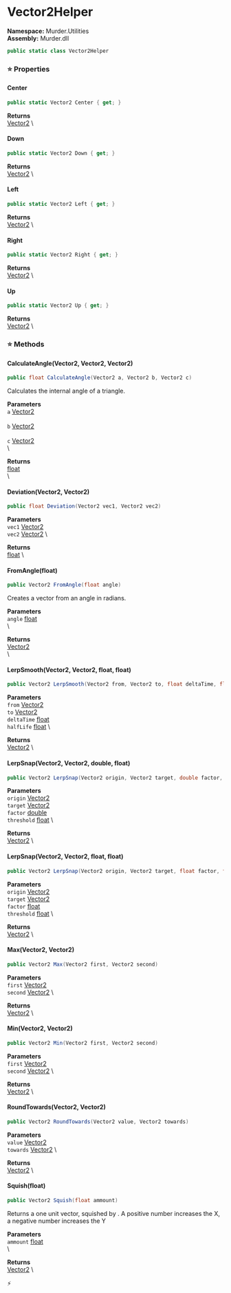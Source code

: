 # Vector2Helper

**Namespace:** Murder.Utilities \
**Assembly:** Murder.dll

```csharp
public static class Vector2Helper
```

### ⭐ Properties
#### Center
```csharp
public static Vector2 Center { get; }
```

**Returns** \
[Vector2](https://learn.microsoft.com/en-us/dotnet/api/System.Numerics.Vector2?view=net-7.0) \
#### Down
```csharp
public static Vector2 Down { get; }
```

**Returns** \
[Vector2](https://learn.microsoft.com/en-us/dotnet/api/System.Numerics.Vector2?view=net-7.0) \
#### Left
```csharp
public static Vector2 Left { get; }
```

**Returns** \
[Vector2](https://learn.microsoft.com/en-us/dotnet/api/System.Numerics.Vector2?view=net-7.0) \
#### Right
```csharp
public static Vector2 Right { get; }
```

**Returns** \
[Vector2](https://learn.microsoft.com/en-us/dotnet/api/System.Numerics.Vector2?view=net-7.0) \
#### Up
```csharp
public static Vector2 Up { get; }
```

**Returns** \
[Vector2](https://learn.microsoft.com/en-us/dotnet/api/System.Numerics.Vector2?view=net-7.0) \
### ⭐ Methods
#### CalculateAngle(Vector2, Vector2, Vector2)
```csharp
public float CalculateAngle(Vector2 a, Vector2 b, Vector2 c)
```

Calculates the internal angle of a triangle.

**Parameters** \
`a` [Vector2](https://learn.microsoft.com/en-us/dotnet/api/System.Numerics.Vector2?view=net-7.0) \
\
`b` [Vector2](https://learn.microsoft.com/en-us/dotnet/api/System.Numerics.Vector2?view=net-7.0) \
\
`c` [Vector2](https://learn.microsoft.com/en-us/dotnet/api/System.Numerics.Vector2?view=net-7.0) \
\

**Returns** \
[float](https://learn.microsoft.com/en-us/dotnet/api/System.Single?view=net-7.0) \
\

#### Deviation(Vector2, Vector2)
```csharp
public float Deviation(Vector2 vec1, Vector2 vec2)
```

**Parameters** \
`vec1` [Vector2](https://learn.microsoft.com/en-us/dotnet/api/System.Numerics.Vector2?view=net-7.0) \
`vec2` [Vector2](https://learn.microsoft.com/en-us/dotnet/api/System.Numerics.Vector2?view=net-7.0) \

**Returns** \
[float](https://learn.microsoft.com/en-us/dotnet/api/System.Single?view=net-7.0) \

#### FromAngle(float)
```csharp
public Vector2 FromAngle(float angle)
```

Creates a vector from an angle in radians.

**Parameters** \
`angle` [float](https://learn.microsoft.com/en-us/dotnet/api/System.Single?view=net-7.0) \
\

**Returns** \
[Vector2](https://learn.microsoft.com/en-us/dotnet/api/System.Numerics.Vector2?view=net-7.0) \
\

#### LerpSmooth(Vector2, Vector2, float, float)
```csharp
public Vector2 LerpSmooth(Vector2 from, Vector2 to, float deltaTime, float halfLife)
```

**Parameters** \
`from` [Vector2](https://learn.microsoft.com/en-us/dotnet/api/System.Numerics.Vector2?view=net-7.0) \
`to` [Vector2](https://learn.microsoft.com/en-us/dotnet/api/System.Numerics.Vector2?view=net-7.0) \
`deltaTime` [float](https://learn.microsoft.com/en-us/dotnet/api/System.Single?view=net-7.0) \
`halfLife` [float](https://learn.microsoft.com/en-us/dotnet/api/System.Single?view=net-7.0) \

**Returns** \
[Vector2](https://learn.microsoft.com/en-us/dotnet/api/System.Numerics.Vector2?view=net-7.0) \

#### LerpSnap(Vector2, Vector2, double, float)
```csharp
public Vector2 LerpSnap(Vector2 origin, Vector2 target, double factor, float threshold)
```

**Parameters** \
`origin` [Vector2](https://learn.microsoft.com/en-us/dotnet/api/System.Numerics.Vector2?view=net-7.0) \
`target` [Vector2](https://learn.microsoft.com/en-us/dotnet/api/System.Numerics.Vector2?view=net-7.0) \
`factor` [double](https://learn.microsoft.com/en-us/dotnet/api/System.Double?view=net-7.0) \
`threshold` [float](https://learn.microsoft.com/en-us/dotnet/api/System.Single?view=net-7.0) \

**Returns** \
[Vector2](https://learn.microsoft.com/en-us/dotnet/api/System.Numerics.Vector2?view=net-7.0) \

#### LerpSnap(Vector2, Vector2, float, float)
```csharp
public Vector2 LerpSnap(Vector2 origin, Vector2 target, float factor, float threshold)
```

**Parameters** \
`origin` [Vector2](https://learn.microsoft.com/en-us/dotnet/api/System.Numerics.Vector2?view=net-7.0) \
`target` [Vector2](https://learn.microsoft.com/en-us/dotnet/api/System.Numerics.Vector2?view=net-7.0) \
`factor` [float](https://learn.microsoft.com/en-us/dotnet/api/System.Single?view=net-7.0) \
`threshold` [float](https://learn.microsoft.com/en-us/dotnet/api/System.Single?view=net-7.0) \

**Returns** \
[Vector2](https://learn.microsoft.com/en-us/dotnet/api/System.Numerics.Vector2?view=net-7.0) \

#### Max(Vector2, Vector2)
```csharp
public Vector2 Max(Vector2 first, Vector2 second)
```

**Parameters** \
`first` [Vector2](https://learn.microsoft.com/en-us/dotnet/api/System.Numerics.Vector2?view=net-7.0) \
`second` [Vector2](https://learn.microsoft.com/en-us/dotnet/api/System.Numerics.Vector2?view=net-7.0) \

**Returns** \
[Vector2](https://learn.microsoft.com/en-us/dotnet/api/System.Numerics.Vector2?view=net-7.0) \

#### Min(Vector2, Vector2)
```csharp
public Vector2 Min(Vector2 first, Vector2 second)
```

**Parameters** \
`first` [Vector2](https://learn.microsoft.com/en-us/dotnet/api/System.Numerics.Vector2?view=net-7.0) \
`second` [Vector2](https://learn.microsoft.com/en-us/dotnet/api/System.Numerics.Vector2?view=net-7.0) \

**Returns** \
[Vector2](https://learn.microsoft.com/en-us/dotnet/api/System.Numerics.Vector2?view=net-7.0) \

#### RoundTowards(Vector2, Vector2)
```csharp
public Vector2 RoundTowards(Vector2 value, Vector2 towards)
```

**Parameters** \
`value` [Vector2](https://learn.microsoft.com/en-us/dotnet/api/System.Numerics.Vector2?view=net-7.0) \
`towards` [Vector2](https://learn.microsoft.com/en-us/dotnet/api/System.Numerics.Vector2?view=net-7.0) \

**Returns** \
[Vector2](https://learn.microsoft.com/en-us/dotnet/api/System.Numerics.Vector2?view=net-7.0) \

#### Squish(float)
```csharp
public Vector2 Squish(float ammount)
```

Returns a one unit vector, squished by <paramref name="ammount" />.
            A positive number increases the X, a negative number increases the Y

**Parameters** \
`ammount` [float](https://learn.microsoft.com/en-us/dotnet/api/System.Single?view=net-7.0) \
\

**Returns** \
[Vector2](https://learn.microsoft.com/en-us/dotnet/api/System.Numerics.Vector2?view=net-7.0) \



⚡